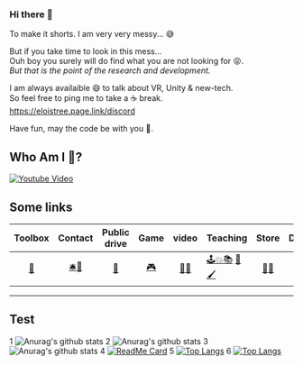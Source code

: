 ### Hi there 👋

To make it shorts. I am very very messy...  😅  
 
But if you take time to look in this mess...    
Ouh boy you surely will do find what you are not looking for 😝.  
_But that is the point of the research and development._


I am always availaible 😄 to talk about VR, Unity & new-tech.    
So feel free to ping me to take a ☕ break.    
https://eloistree.page.link/discord  

Have fun, may the code be with you 🍻.

## Who Am I  🤔?
[![Youtube Video](http://img.youtube.com/vi/SElpOHKeGSg/maxresdefault.jpg)](https://www.youtube.com/watch?v=SElpOHKeGSg)

## Some links
|Toolbox | Contact | Public drive | Game |video| Teaching | Store | Donation |
|:---: | :---: | :---: | :---: | :---: |-| :---: | :---: |
|[🧰]( https://eloistree.page.link/toolbox) | [🛎💬](https://eloistree.page.link/discord)| [📁](https://eloistree.page.link/publicstorage) | [🎮](https://eloistree.page.link/game) |[🔨](https://www.youtube.com/channel/UCNF9z7L6bfkodhNWvnY5lsg)[🧪](https://eloistree.page.link/video)|[🕹️](https://eloistree.page.link/unity)[💥](https://github.com/EloiStree/HelloRemoteFirework/wiki)[📚](https://eloistree.page.link/teaching) [🥽](https://eloistree.page.link/vr)[🖌️](https://eloistree.page.link/paintingjam) | [🥽](https://eloistree.page.link/sidequest)[📱](https://eloistree.page.link/playstore)  | [☕&🍻](https://eloistree.page.link/donation)|

------------
Test
-------------------
1
![Anurag's github stats](https://github-readme-stats.vercel.app/api?username=anuraghazra&count_private=true)
2
![Anurag's github stats](https://github-readme-stats.vercel.app/api?username=anuraghazra&show_icons=true)
3
![Anurag's github stats](https://github-readme-stats.vercel.app/api?username=anuraghazra&show_icons=true&theme=radical)
4
[![ReadMe Card](https://github-readme-stats.vercel.app/api/pin/?username=anuraghazra&repo=github-readme-stats)](https://github.com/anuraghazra/github-readme-stats)
5
[![Top Langs](https://github-readme-stats.vercel.app/api/top-langs/?username=anuraghazra)](https://github.com/anuraghazra/github-readme-stats)
6
[![Top Langs](https://github-readme-stats.vercel.app/api/top-langs/?username=anuraghazra&layout=compact)](https://github.com/anuraghazra/github-readme-stats)

